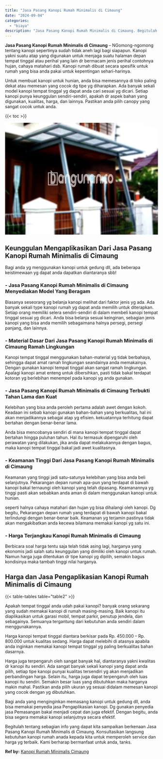 ```yaml
---
title: "Jasa Pasang Kanopi Rumah Minimalis di Cimaung"
date: "2024-09-04"
categories: 
  - "biaya"
description: "Jasa Pasang Kanopi Rumah Minimalis di Cimaung. Begitulah tentang sebagian info yang dapat kita sampaikan berkenaan Jasa Pasang Kanopi Rumah Minimalis di Cima..."
---
```


**Jasa Pasang Kanopi Rumah Minimalis di Cimaung** – NGomong-ngomong tentang kanopi sepertinya sudah tidak aneh lagi bagi siapapun. Kanopi yakni suatu atap yang digunakan untuk menjaga suatu halaman depan tempat tinggal atau perihal yang lain dr bermacam jenis perihal contohnya hujan, cahaya matahari dsb. Kanopi rumah dibuat secara spesifik untuk rumah yang bisa anda pakai untuk kepentingan sehari-harinya.

Untuk membuat kanopi untuk hunian, anda bisa memesannya di toko paling dekat atau memesan yang cocok dg tipe yg diharapkan. Ada banyak sekali model kanopi tempat tinggal yg dapat anda cari sesuai yg dicari. Setiap kanopi punya keunggulan sendiri-sendiri, apakah dr aspek bahan yang digunakan, kualitas, harga, dan lainnya. Pastikan anda pilih canopy yang sangat cocok untuk anda.

{{< toc >}}

![Jasa Pasang Kanopi Rumah Minimalis di Cimaung](/images/harga-kanopi-minimalis-43.png)

## Keunggulan Mengaplikasikan Dari Jasa Pasang Kanopi Rumah Minimalis di Cimaung

Bagi anda yg menggunakan kanopi untuk gedung dll, ada beberapa keistimewaan yg dapat anda dapatkan diantaranya sbb!

### \- Jasa Pasang Kanopi Rumah Minimalis di Cimaung Menyediakan Model Yang Beragam

Biasanya seseorang yg belanja kanopi melihat dari faktor jenis yg ada. Ada banyak sekali type kanopi rumah yg dapat anda memilih untuk diterapkan. Setiap orang memiliki selera sendiri-sendiri di dalam membeli kanopi tempat tinggal sesuai yg dicari. Anda bisa belanja sesuai keinginan, sebagian jenis kanopi yang bisa anda memilih sebagaimana halnya persegi, persegi panjang, dan lainnya.

### \- Material Dasar Dari Jasa Pasang Kanopi Rumah Minimalis di Cimaung Ramah Lingkungan

Kanopi tempat tinggal menggunakan bahan-material yg tidak berbahaya, sehingga dapat amat ramah lingkungan seandainya anda memakainya. Dengan gunakan kanopi tempat tinggal akan sangat ramah lingkungan. Apalagi kanopi amat enteng untuk dibersihkan, pasti tidak bakal terdapat kotoran yg berlebihan menempel pada kanopi yg anda gunakan.

### \- Jasa Pasang Kanopi Rumah Minimalis di Cimaung Terbukti Tahan Lama dan Kuat

Kelebihan yang bisa anda peroleh pertama adalah awet dengan kokoh. Keadaan ini sebab kanopi gunakan bahan-bahan yang berkualitas, hal ini akan menjadikannya sebagai atap yg efisien. kekuatannya terhitung dapat bertahan dengan benar-benar lama.

Anda bisa mencobanya sendiri di mana kanopi tempat tinggal dapat bertahan hingga puluhan tahun. Hal itu termasuk dipengaruhi oleh perawatan yang dilakukan, jika anda dapat melakukannya dengan bagus, maka kanopi tempat tinggal bakal jadi awet kualitasnya.

### \- Keamanan Tinggi Dari Jasa Pasang Kanopi Rumah Minimalis di Cimaung

Keamanan yang tinggi jadi satu-satunya kelebihan yang bisa anda beli selanjutnya. Pekarangan depan rumah apa-pun yang terdapat di bawah kanopi bakal ternaungi oleh kanopi yang telah dipasang. Keamanannya yg tinggi pasti akan sebabkan anda aman di dalam menggunakan kanopi untuk hunian.

seperti halnya cahaya matahari dan hujan yg bisa dihalangi oleh kanopi. Dg begitu, Pekarangan depan rumah yang terdapat di bawah kanopi bakal terlindungi dengan benar-benar baik. Keamanan yg terjamin pastinya tidak akan mengakibatkan anda kecewa bilamana memakai kanopi yg satu ini.

### \- Harga Terjangkau Kanopi Rumah Minimalis di Cimaung

Berbicara soal harga tentu saja telah tidak asing lagi, harganya yang ekonomis jadi salah satu keunggulan yang dimiliki oleh kanopi untuk rumah. Namun harga juga ditentukan dr tipe kanopi yg dipilih, semakin bagus kondisinya maka tambah tinggi nilai harganya.

## Harga dan Jasa Pengaplikasian Kanopi Rumah Minimalis di Cimaung

{{< table-tables table="table2" >}}

Apakah tempat tinggal anda udah pakai kanopi? banyak orang sekarang yang sudah memakai kanopi di rumah masing-masing. Baik kanopi itu diaplikasikan untuk garasi mobil, tempat parkir, penutup jendela, dan sebagainya. Semuanya tergantung dari kebutuhan anda sendiri dalam menggunakannya.

Harga kanopi tempat tinggal diantara berkisar pada Rp. 450.000 – Rp. 800.000 untuk kualitas sedang. Harga dapat melebihi di atasnya apabila anda inginkan memakai kanopi tempat tinggal yg paling berkualitas bahan dasarnya.

Harga juga terpengaruh oleh sangat banyak hal, diantaranya yakni kwalitas dr kanopi itu sendiri. Ada sangat banyak sekali kanopi yang dapat anda pilih, setiap tipe kanopi punyai kualitas tersendiri yg akan menjadikan perbandingan harga. Selain itu, harga juga dapat terpengaruh oleh luas kanopi itu sendiri. Semakin besar luas yang dibutuhkan maka harganya makin mahal. Pastikan anda pilih ukuran yg sesuai didalam memesan kanopi yang cocok dengan yg dibutuhkan.

Bagi anda yang menginginkan memasang kanopi untuk gedung dll, anda bisa memakai penyedia jasa Pengaplikasian kanopi. Dg gunakan penyedia jasa Pemasangan bakal menjadi cepat dan juga efektif. Dengan begitu, anda bisa segera memakai kanopi selanjutnya secara efektif.

Begitulah tentang sebagian info yang dapat kita sampaikan berkenaan Jasa Pasang Kanopi Rumah Minimalis di Cimaung. Konsultasikan langsung kebutuhan kanopi rumah anada kepada kita untuk memperoleh service dan harga yg terbaik. Kami berharap bermanfaat untuk anda, tanks.

**Ref by:**  [Kanopi Rumah Minimalis Cimaung](https://id.wikipedia.org/wiki/Kanopi)
